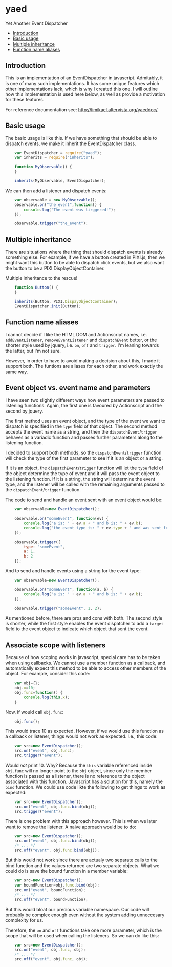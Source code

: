 yaed
====

Yet Another Event Dispatcher

* [Introduction](#introduction)
* [Basic usage](#basic-usage)
* [Multiple inheritance](#multiple-inheritance)
* [Function name aliases](#function-name-aliases)

Introduction
------------

This is an implementation of an EventDispatcher in javascript. Admitably, it is one of many such
implementations. It has some unique features which other implementations lack, which is why
I created this one. I will outline how this implementation is used here below, as well as provide
a motivation for these features.

For reference documentation see: http://limikael.altervista.org/yaeddoc/

Basic usage
-----------

The basic usage is like this. If we have something that should be able to dispatch events,
we make it inherit the EventDispatcher class.

````javascript
    var EventDispatcher = require("yaed");
    var inherits = require("inherits");

    function MyObservable() {
    }

    inherits(MyObservable, EventDispatcher);
````

We can then add a listener and dispatch events:

````javascript
    var observable = new MyObservable();
    observable.on("the_event",function() {
        console.log("The event was tirggered!");
    });

    observable.trigger("the_event");
````

Multiple inheritance
--------------------

There are situations where the thing that should dispatch events is already something else.
For example, if we have a button created in PIXI.js, then we might want this button to be
able to dispatch click events, but we also want the button to be a PIXI.DisplayObjectContainer.

Multiple inheritance to the rescue!

````javascript
    function Button() {
    }

    inherits(Button, PIXI.DispayObjectContainer);
    EventDispatcher.init(Button);
````

Function name aliases
---------------------

I cannot decide if I like the HTML DOM and Actionscript names, i.e. `addEventListener`, 
`removeEventListener` and `dispatchEvent` better, or the shorter style used by jquery, i.e.
`on`, `off` and `trigger`. I'm leaning towards the latter, but I'm not sure.

However, in order to have to avoid making a decision about this, I made it support both. The 
funtions are aliases for each other, and work exactly the same way.

Event object vs. event name and parameters
------------------------------------------

I have seen two slightly different ways how event parameters are passed to listening functions.
Again, the first one is favoured by Actionscript and the second by jquery.

The first method uses an event object, and the type of the event we want to dispatch is
specified in the `type` field of that object. The second method accepts the event name
as a string, and then the `dispatchEvent`/`trigger` behaves as a variadic function and
passes further parameters along to the listening function.

I decided to support both methods, so the
`dispatchEvent`/`trigger` function will check the type of the first parameter to see if
it is an object or a string.

If it is an object, the `dispatchEvent`/`trigger` function will let the `type` field of
the object determine the type of event and it will pass the event object to the listening
function. If it is a string, the string will determine the event type, and the listener
will be called with the remaining arguments passed to the `dispatchEvent`/`trigger` function.

The code to send and handle an event sent with an event object would be:

````javascript
    var observable=new EventDispatcher();

    observable.on("someEvent", function(ev) {
        console.log("a is: " + ev.a + " and b is: " + ev.b);
        console.log("the event type is: " + ev.type + " and was sent from: " + ev.target);
    });

    observable.trigger({
        type: "someEvent",
        a: 1,
        b: 2
    });
````

And to send and handle events using a string for the event type:

````javascript
    var observable=new EventDispatcher();

    observable.on("someEvent", function(a, b) {
        console.log("a is: " + ev.a + " and b is: " + ev.b);
    });

    observable.trigger("someEvent", 1, 2);
````

As mentioned before, there are pros and cons with both. The second style is shorter, while
the first style enables the event dispatcher to add a `target` field to the event object
to indicate which object that sent the event.

Associate scope with listeners
------------------------------

Because of how scoping works in javascript, special care has to be taken when using callbacks. We cannot
use a member function as a callback, and automatically expect this method to be able to access other
members of the object. For example, consider this code:

````javascript
    var obj={};
    obj.x=10;
    obj.func=function() {
        console.log(this.x);
    }
````

Now, if would call `obj.func`:

````javascript
    obj.func();
````

This would trace 10 as expected. However, if we would use this function as a callback or listener, things
would not work as expected. I.e., this code:

````javascript
    var src=new EventDispatcher();
    src.on("event", obj.func);
    src.trigger("event");
````

Would _not_ print 10. Why? Because the `this` variable referenced inside `obj.func` will no longer
point to the `obj` object, since only the member function is passed as a listener, there is no reference
to the object associated with this function. Javascript has a solution for this, namely the `bind` function.
We could use code likte the following to get things to work as expected:

````javascript
    var src=new EventDispatcher();
    src.on("event", obj.func.bind(obj));
    src.trigger("event");
````

There is one problem with this approach however. This is when we later want to remove the listener. A naive
approach would be to do:

````javascript
    var src=new EventDispatcher();
    src.on("event", obj.func.bind(obj));
    /* ... */
    src.off("event", obj.func.bind(obj));
````

But this would not work since there are actualy two separate calls to the bind function and the values
returned are two separate objects. What we could do is save the bound function in a member variable:

````javascript
    var src=new EventDispatcher();
    var boundFunction=obj.func.bind(obj);
    src.on("event", boundFunction);
    /* ... */
    src.off("event", boundFunction);
````

But this would bloat our precious variable namespace. Our code will probably be complex enough even
without the system adding unneccesary complexity for us.

Therefore, the `on` and `off` functions take one more parameter, which is the scope that will be used
when calling the listeners. So we can do like this:

````javascript
    var src=new EventDispatcher();
    src.on("event", obj.func, obj);
    /* ... */
    src.off("event", obj.func, obj);
````
